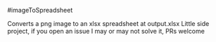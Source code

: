 #imageToSpreadsheet

Converts a png image to an xlsx spreadsheet at output.xlsx
Little side project, if you open an issue I may or may not solve it, PRs welcome

